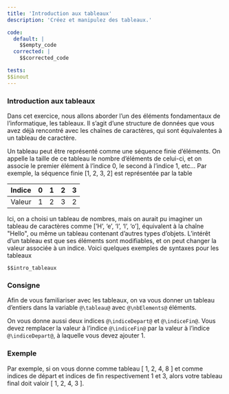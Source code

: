 ```yaml
---
title: 'Introduction aux tableaux'
description: 'Créez et manipulez des tableaux.'

code:
  default: |
    $$empty_code
  corrected: |
    $$corrected_code

tests:
$$inout
---
```


### Introduction aux tableaux

Dans cet exercice, nous allons aborder l’un des éléments fondamentaux de l’informatique, les tableaux. Il s’agit d’une structure de données que vous avez déjà rencontré avec les chaînes de caractères, qui sont équivalentes à un tableau de caractère.

Un tableau peut être représenté comme une séquence finie d’éléments. On appelle la taille de ce tableau le nombre d’éléments de celui-ci, et on associe le premier élément à l’indice 0, le second à l’indice 1, etc... Par exemple, la séquence finie [1, 2, 3, 2] est représentée par la table

| Indice | 0   | 1   | 2   | 3   |
| ------ | --- | --- | --- | --- |
| Valeur | 1   | 2   | 3   | 2   |

Ici, on a choisi un tableau de nombres, mais on aurait pu imaginer un tableau de caractères comme [’H’, ‘e’, ‘l’, ‘l’, ‘o’], équivalent à la chaîne "Hello", ou même un tableau contenant d’autres types d’objets. L’intérêt d’un tableau est que ses éléments sont modifiables, et on peut changer la valeur associée à un indice. Voici quelques exemples de syntaxes pour les tableaux

```$$intro_tableaux_lang
$$intro_tableaux
```

### Consigne

Afin de vous familiariser avec les tableaux, on va vous donner un tableau d’entiers dans la variable `@\tableau@` avec `@\nbElements@` éléments.

On vous donne aussi deux indices `@\indiceDepart@` et `@\indiceFin@`. Vous devez remplacer la valeur à l’indice `@\indiceFin@` par la valeur à l’indice `@\indiceDepart@`, à laquelle vous devez ajouter 1.

### Exemple

Par exemple, si on vous donne comme tableau [ 1, 2, 4, 8 ] et comme indices de départ et indices de fin respectivement 1 et 3, alors votre tableau final doit valoir [ 1, 2, 4, 3 ].

